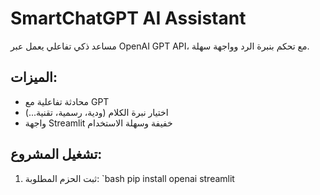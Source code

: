 
# SmartChatGPT AI Assistant

مساعد ذكي تفاعلي يعمل عبر OpenAI GPT API، مع تحكم بنبرة الرد وواجهة سهلة.

## الميزات:
- محادثة تفاعلية مع GPT
- اختيار نبرة الكلام (ودية، رسمية، تقنية...)
- واجهة Streamlit خفيفة وسهلة الاستخدام

## تشغيل المشروع:

1. ثبت الحزم المطلوبة:
`bash
pip install openai streamlit
